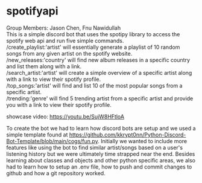 # spotifyapi 
Group Members: Jason Chen, Fnu Nawidullah \
This is a simple discord bot that uses the spotipy library to access the spotify web api and run five simple commands. \
/create_playlist:'artist' will essentially generate a playlist of 10 random songs from any given artist on the spotify website.\
/new_releases:'country' will find new album releases in a specific country and list them along with a link. \
/search_artist:'artist' will create a simple overview of a specific artist along with a link to view their spotify profile.\
/top_songs:'artist' will find and list 10 of the most popular songs from a specific artist.\
/trending:'genre' will find 5 trending artist from a specific artist and provide you with a link to view their spotify profile.

showcase video: https://youtu.be/SujW8HFtloA

To create the bot we had to learn how discord bots are setup and we used a simple template found at https://github.com/kkrypt0nn/Python-Discord-Bot-Template/blob/main/cogs/fun.py. Initially we wanted to include more features like using the bot to find similar artist/songs based on a user's listening history but we were ultimately time strapped near the end. Besides learning about classes and objects and other python specific areas, we also had to learn how to setup an .env file, how to push and commit changes to github and how a git repository worked. 
